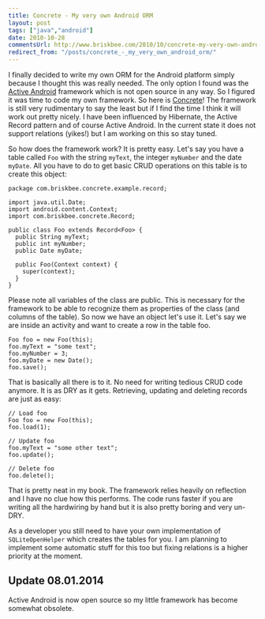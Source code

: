 ```yaml
---
title: Concrete - My very own Android ORM
layout: post
tags: ["java","android"]
date: 2010-10-28
commentsUrl: http://www.briskbee.com/2010/10/concrete-my-very-own-android-orm.html#comment-form
redirect_from: "/posts/concrete_-_my_very_own_android_orm/"
---
```


I finally decided to write my own ORM for the Android platform simply because I thought this was really needed. The only option I found was the [Active Android](http://www.activeandroid.com) framework which is not open source in any way. So I figured it was time to code my own framework. So here is [Concrete](http://github.com/peterhaldbaek/concrete)! The framework is still very rudimentary to say the least but if I find the time I think it will work out pretty nicely. I have been influenced by Hibernate, the Active Record pattern and of course Active Android. In the current state it does not support relations (yikes!) but I am working on this so stay tuned.

So how does the framework work? It is pretty easy. Let's say you have a table called <code>Foo</code> with the string <code>myText</code>, the integer <code>myNumber</code> and the date <code>myDate</code>. All you have to do to get basic CRUD operations on this table is to create this object:

```
package com.briskbee.concrete.example.record;

import java.util.Date;
import android.content.Context;
import com.briskbee.concrete.Record;

public class Foo extends Record<Foo> {
  public String myText;
  public int myNumber;
  public Date myDate;

  public Foo(Context context) {
    super(context);
  }
}
```

Please note all variables of the class are public. This is necessary for the framework to be able to recognize them as properties of the class (and columns of the table). So now we have an object let's use it. Let's say we are inside an activity and want to create a row in the table foo.

```
Foo foo = new Foo(this);
foo.myText = "some text";
foo.myNumber = 3;
foo.myDate = new Date();
foo.save();
```

That is basically all there is to it. No need for writing tedious CRUD code anymore. It is as DRY as it gets. Retrieving, updating and deleting records are just as easy:

```
// Load foo
Foo foo = new Foo(this);
foo.load(1);

// Update foo
foo.myText = "some other text";
foo.update();

// Delete foo
foo.delete();
```

That is pretty neat in my book. The framework relies heavily on reflection and I have no clue how this performs. The code runs faster if you are writing all the hardwiring by hand but it is also pretty boring and very un-DRY.

As a developer you still need to have your own implementation of <code>SQLiteOpenHelper</code> which creates the tables for you. I am planning to implement some automatic stuff for this too but fixing relations is a higher priority at the moment.

## Update 08.01.2014
Active Android is now open source so my little framework has become somewhat obsolete.